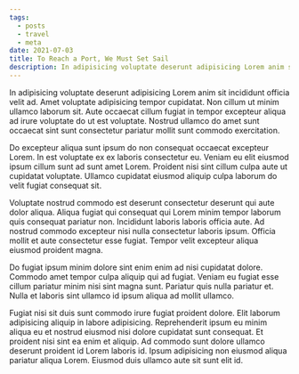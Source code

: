 ```yaml
---
tags:
  - posts
  - travel
  - meta
date: 2021-07-03
title: To Reach a Port, We Must Set Sail
description: In adipisicing voluptate deserunt adipisicing Lorem anim sit incididunt officia velit ad. Amet voluptate adipisicing tempor cupidatat. Non cillum ut minim ullamco laborum sit. Aute occaecat cillum fugiat in tempor excepteur aliqua ad irure voluptate do ut est voluptate. Nostrud ullamco do amet sunt occaecat sint sunt consectetur pariatur mollit sunt commodo exercitation.
---
```

In adipisicing voluptate deserunt adipisicing Lorem anim sit incididunt officia velit ad. Amet voluptate adipisicing tempor cupidatat. Non cillum ut minim ullamco laborum sit. Aute occaecat cillum fugiat in tempor excepteur aliqua ad irure voluptate do ut est voluptate. Nostrud ullamco do amet sunt occaecat sint sunt consectetur pariatur mollit sunt commodo exercitation.<!-- excerpt -->

Do excepteur aliqua sunt ipsum do non consequat occaecat excepteur Lorem. In est voluptate ex ex laboris consectetur eu. Veniam eu elit eiusmod ipsum cillum sunt ad sunt amet Lorem. Proident nisi sint cillum culpa aute ut cupidatat voluptate. Ullamco cupidatat eiusmod aliquip culpa laborum do velit fugiat consequat sit.

Voluptate nostrud commodo est deserunt consectetur deserunt qui aute dolor aliqua. Aliqua fugiat qui consequat qui Lorem minim tempor laborum quis consequat pariatur non. Incididunt laboris laboris officia aute. Ad nostrud commodo excepteur nisi nulla consectetur laboris ipsum. Officia mollit et aute consectetur esse fugiat. Tempor velit excepteur aliqua eiusmod proident magna.

Do fugiat ipsum minim dolore sint enim enim ad nisi cupidatat dolore. Commodo amet tempor culpa aliquip qui ad fugiat. Veniam eu fugiat esse cillum pariatur minim nisi sint magna sunt. Pariatur quis nulla pariatur et. Nulla et laboris sint ullamco id ipsum aliqua ad mollit ullamco.

Fugiat nisi sit duis sunt commodo irure fugiat proident dolore. Elit laborum adipisicing aliquip in labore adipisicing. Reprehenderit ipsum eu minim aliqua eu et nostrud eiusmod nisi dolore cupidatat sunt consequat. Et proident nisi sint ea enim et aliquip. Ad commodo sunt dolore ullamco deserunt proident id Lorem laboris id. Ipsum adipisicing non eiusmod aliqua pariatur aliqua Lorem. Eiusmod duis ullamco aute sit sunt elit id.
